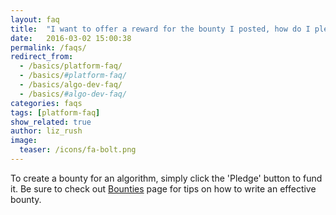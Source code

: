 ```yaml
---
layout: faq 
title:  "I want to offer a reward for the bounty I posted, how do I pledge it?"
date:   2016-03-02 15:00:38
permalink: /faqs/
redirect_from:
  - /basics/platform-faq/
  - /basics/#platform-faq/
  - /basics/algo-dev-faq/
  - /basics/#algo-dev-faq/
categories: faqs
tags: [platform-faq]
show_related: true
author: liz_rush
image:
  teaser: /icons/fa-bolt.png
---
```


To create a bounty for an algorithm, simply click the 'Pledge' button to fund it. Be sure to check out [Bounties](/basics/all-about-bounties/) page for tips on how to write an effective bounty.